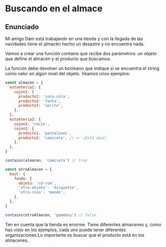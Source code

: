 # Buscando en el almace

## Enunciado

Mi amigo Dani está trabajando en una tienda y con la llegada de las navidades tiene el almacén hecho un desastre y no encuentra nada.

Vamos a crear una función contains que recibe dos parámetros: un objeto que define el almacén y el producto que buscamos.

La función debe devolver un booleano que indique si se encuentra el string como valor en algún nivel del objeto. Veamos unos ejemplos:

```js
const almacen = {
  estanteria1: {
    cajon1: {
      producto1: 'coca-cola',
      producto2: 'fanta',
      producto3: 'sprite',
    },
  },
  estanteria2: {
    cajon1: 'vacio',
    cajon2: {
      producto1: 'pantalones',
      producto2: 'camiseta', // <- ¡Está aquí!
    },
  },
}

contains(almacen, 'camiseta') // true

const otroAlmacen = {
  baul: {
    fondo: {
      objeto: 'cd-rom',
      'otro-objeto': 'disquette',
      'otra-cosa': 'mando',
    },
  },
}

contains(otroAlmacen, 'gameboy') // false
```

Ten en cuenta que la tienda es enorme. Tiene diferentes almacenes y, como has visto en los ejemplos, cada uno puede tener diferentes organizaciones.Lo importante es buscar que el producto está en los almacenes.

